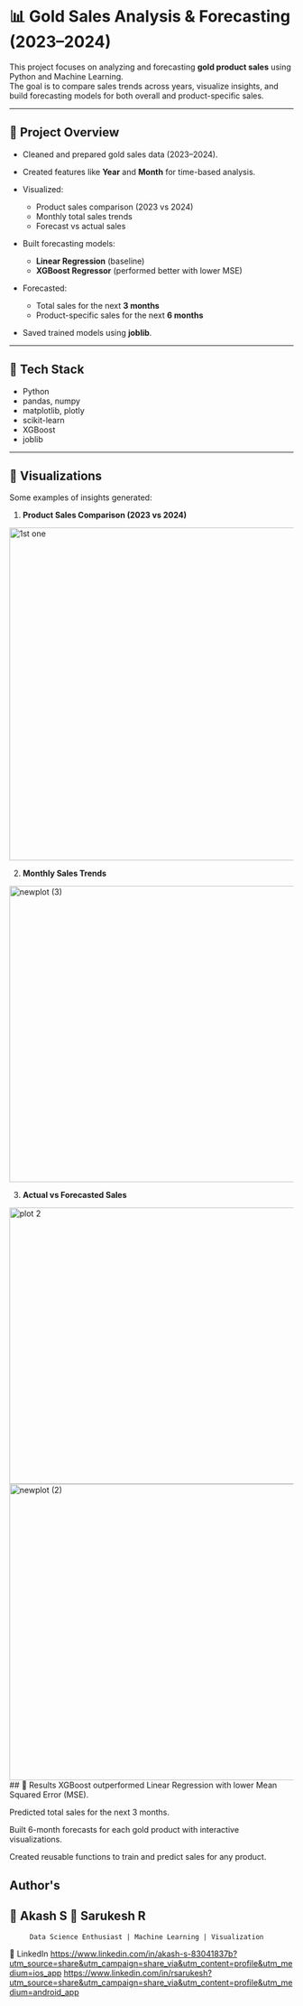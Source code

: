 # 📊 Gold Sales Analysis & Forecasting (2023–2024)

This project focuses on analyzing and forecasting **gold product sales** using Python and Machine Learning.  
The goal is to compare sales trends across years, visualize insights, and build forecasting models for both overall and product-specific sales.

---

## 🔹 Project Overview
- Cleaned and prepared gold sales data (2023–2024).
- Created features like **Year** and **Month** for time-based analysis.

- Visualized:
  - Product sales comparison (2023 vs 2024)
  - Monthly total sales trends
  - Forecast vs actual sales
- Built forecasting models:
  - **Linear Regression** (baseline)
  - **XGBoost Regressor** (performed better with lower MSE)
- Forecasted:
  - Total sales for the next **3 months**
  - Product-specific sales for the next **6 months**
- Saved trained models using **joblib**.

---

## 🔹 Tech Stack
- Python  
- pandas, numpy  
- matplotlib, plotly  
- scikit-learn  
- XGBoost  
- joblib  

---

## 🔹 Visualizations
Some examples of insights generated:

1. **Product Sales Comparison (2023 vs 2024)**  
 <img width="989" height="590" alt="1st one" src="https://github.com/user-attachments/assets/ea793cc4-dab2-4717-b91e-de5c323aa711" />


2. **Monthly Sales Trends**  
 <img width="1464" height="525" alt="newplot (3)" src="https://github.com/user-attachments/assets/188f9d9c-4a79-4221-803c-e413175a5a92" />



3. **Actual vs Forecasted Sales**  
  <img width="990" height="490" alt="plot 2" src="https://github.com/user-attachments/assets/b4c178f2-b46a-4f17-a85f-0f5cfd8eeb91" />
<img width="1464" height="525" alt="newplot (2)" src="https://github.com/user-attachments/assets/90cc2eb7-5a87-4ab6-99a1-78b24ac4c2f1" />
 ## 🔹 Results
XGBoost outperformed Linear Regression with lower Mean Squared Error (MSE).

Predicted total sales for the next 3 months.

Built 6-month forecasts for each gold product with interactive visualizations.

Created reusable functions to train and predict sales for any product.

## Author's
## 👤 Akash S                                                    👤 Sarukesh R
         Data Science Enthusiast | Machine Learning | Visualization     
   🔗 LinkedIn  https://www.linkedin.com/in/akash-s-83041837b?utm_source=share&utm_campaign=share_via&utm_content=profile&utm_medium=ios_app                                                   https://www.linkedin.com/in/rsarukesh?utm_source=share&utm_campaign=share_via&utm_content=profile&utm_medium=android_app
